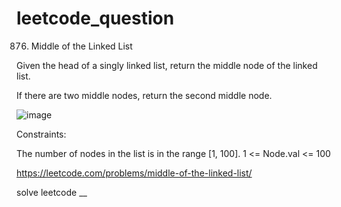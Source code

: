 # leetcode_question
876. Middle of the Linked List

Given the head of a singly linked list, return the middle node of the linked list.

If there are two middle nodes, return the second middle node.

![image](https://user-images.githubusercontent.com/103315098/205571271-9c65c637-4a4e-4b43-85a5-63903fd2782a.png)

Constraints:

The number of nodes in the list is in the range [1, 100].
1 <= Node.val <= 100

https://leetcode.com/problems/middle-of-the-linked-list/




solve leetcode 
__
